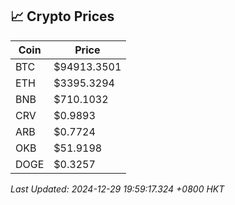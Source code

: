 ## 📈 Crypto Prices

| Coin | Price |
| ---- | ----- |
| BTC | $94913.3501 |
| ETH | $3395.3294 |
| BNB | $710.1032 |
| CRV | $0.9893 |
| ARB | $0.7724 |
| OKB | $51.9198 |
| DOGE | $0.3257 |

_Last Updated: 2024-12-29 19:59:17.324 +0800 HKT_